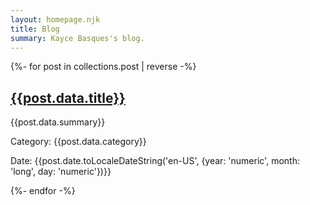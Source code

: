 ```yaml
---
layout: homepage.njk
title: Blog
summary: Kayce Basques's blog.
---
```


{%- for post in collections.post | reverse -%}


<section class="homepage--section">
  <h2><a href="{{post.url}}">{{post.data.title}}</a></h2>
  <p>
    {{post.data.summary}}
  </p>
  <p>
    Category: {{post.data.category}}
  </p>
  <p>
    Date:
    {{post.date.toLocaleDateString('en-US', {year: 'numeric', month: 'long', day: 'numeric'})}}
  </p>
</section>
{%- endfor -%}
